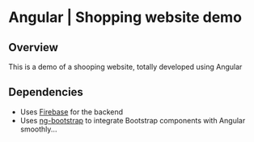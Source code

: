 # Angular | Shopping website demo

## Overview
This is a demo of a shooping website, totally developed using Angular

## Dependencies
- Uses [Firebase](https://firebase.google.com) for the backend
- Uses [ng-bootstrap](https://ng-bootstrap.github.io) to integrate Bootstrap components with Angular smoothly...
